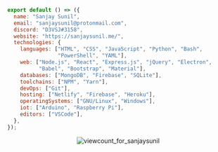 <!--

**Hey!** I'm a 14y/o student developer studying Computer Science and specializing in full-stack development. Some technologies I enjoy working with include React, Node and Firebase. I love creating software, exploring new technologies and spending my free time contributing to the open-source community.

Contact me via Discord or Email if you have any queries!

-----

- **Founder of [BetterDiscordPanel](https://github.com/D3VSJ/BetterDiscordPanel)** - a new messaging panel designed to allow users to message inside of a discord bot and view bot information. I started this project back in June 2020, and have used it to advance my knowledge in languages.

-----

-->

```js
export default () => ({
  name: "Sanjay Sunil",
  email: "sanjaysunil@protonmail.com",
  discord: "D3VSJ#3158",
  website: "https://sanjaysunil.me/",
  technologies: {
    languages: ["HTML", "CSS", "JavaScript", "Python", "Bash", 
                "PowerShell", "YAML"],
    web: ["Node.js", "React", "Express.js", "jQuery", "Electron", 
          "Babel", "Bootstrap", "Material"],
    databases: ["MongoDB", "Firebase", "SQLite"],
    toolchains: ["NPM", "Yarn"],
    devOps: ["Git"],
    hosting: ["Netlify", "Firebase", "Heroku"],
    operatingSystems: ["GNU/Linux", "Windows"],
    iot: ["Arduino", "Raspberry Pi"],
    editors: ["VSCode"],
  },
});
```

<div align="center">

<img src="https://komarev.com/ghpvc/?username=d3vsj&label=Profile%20views&color=0e75b6&style=flat" alt="viewcount_for_sanjaysunil" />

</div>
